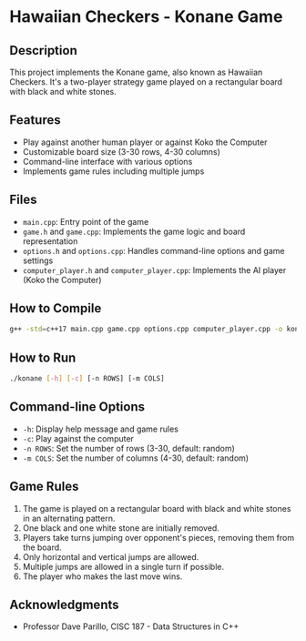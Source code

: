 
# Hawaiian Checkers - Konane Game

## Description

This project implements the Konane game, also known as Hawaiian Checkers. It's a two-player strategy game played on a rectangular board with black and white stones.

## Features

- Play against another human player or against Koko the Computer
- Customizable board size (3-30 rows, 4-30 columns)
- Command-line interface with various options
- Implements game rules including multiple jumps

## Files

- `main.cpp`: Entry point of the game
- `game.h` and `game.cpp`: Implements the game logic and board representation
- `options.h` and `options.cpp`: Handles command-line options and game settings
- `computer_player.h` and `computer_player.cpp`: Implements the AI player (Koko the Computer)

## How to Compile

```bash
g++ -std=c++17 main.cpp game.cpp options.cpp computer_player.cpp -o konane
```

## How to Run

```bash
./konane [-h] [-c] [-n ROWS] [-m COLS]
```

## Command-line Options

- `-h`: Display help message and game rules
- `-c`: Play against the computer
- `-n ROWS`: Set the number of rows (3-30, default: random)
- `-m COLS`: Set the number of columns (4-30, default: random)

## Game Rules

1. The game is played on a rectangular board with black and white stones in an alternating pattern.
2. One black and one white stone are initially removed.
3. Players take turns jumping over opponent's pieces, removing them from the board.
4. Only horizontal and vertical jumps are allowed.
5. Multiple jumps are allowed in a single turn if possible.
6. The player who makes the last move wins.

## Acknowledgments

- Professor Dave Parillo, CISC 187 - Data Structures in C++

```
